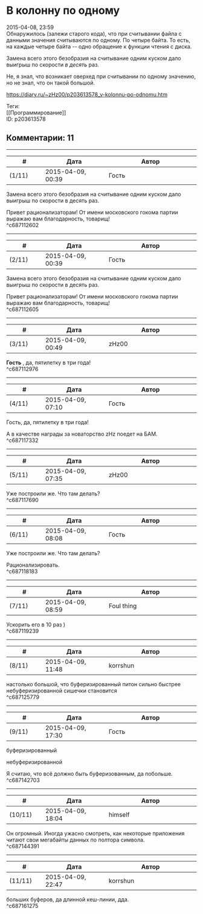 В колонну по одному
===================

  
2015-04-08, 23:59  
 Обнаружилось (залежи старого кода), что при считывании файла с данными значения считываются по одному. По четыре байта. То есть, на каждые четыре байта -- одно обращение к функции чтения с диска.   
   
 Замена всего этого безобразия на считывание одним куском дало выигрыш по скорости  *в десять*  раз.   
   
 Не, я знал, что возникает оверхед при считывании по одному значению, но не знал, что он такой большой.   
  
<https://diary.ru/~zHz00/p203613578_v-kolonnu-po-odnomu.htm>  
  
Теги:  
[[Программирование]]  
ID: p203613578  


Комментарии: 11
---------------

  


---



|         #         |              Дата              |                     Автор                     |           ID           |
| --- | --- | --- | --- |
| (1/11) | 2015-04-09, 00:39 | Гость | c687112602 |

  
  Замена всего этого безобразия на считывание одним куском дало выигрыш по скорости в десять раз.    
   
 Привет рационализаторам! От имени московского гокома партии выражаю вам благодарность, товарищ!   
 ^c687112602

---



|         #         |              Дата              |                     Автор                     |           ID           |
| --- | --- | --- | --- |
| (2/11) | 2015-04-09, 00:39 | Гость | c687112605 |

  
  Замена всего этого безобразия на считывание одним куском дало выигрыш по скорости в десять раз.    
   
 Привет рационализаторам! От имени московского гокома партии выражаю вам благодарность, товарищ!   
 ^c687112605

---



|         #         |              Дата              |                     Автор                     |           ID           |
| --- | --- | --- | --- |
| (3/11) | 2015-04-09, 00:49 | zHz00 | c687112976 |

  
  **Гость**  , да, пятилетку в три года!   
 ^c687112976

---



|         #         |              Дата              |                     Автор                     |           ID           |
| --- | --- | --- | --- |
| (4/11) | 2015-04-09, 07:10 | Гость | c687117332 |

  
  Гость, да, пятилетку в три года!    
   
 А в качестве награды за новаторство zHz поедет на БАМ.   
 ^c687117332

---



|         #         |              Дата              |                     Автор                     |           ID           |
| --- | --- | --- | --- |
| (5/11) | 2015-04-09, 07:35 | zHz00 | c687117690 |

  
 Уже построили же. Что там делать?   
 ^c687117690

---



|         #         |              Дата              |                     Автор                     |           ID           |
| --- | --- | --- | --- |
| (6/11) | 2015-04-09, 08:08 | Гость | c687118183 |

  
  Уже построили же. Что там делать?    
   
 Рационализировать.   
 ^c687118183

---



|         #         |              Дата              |                     Автор                     |           ID           |
| --- | --- | --- | --- |
| (7/11) | 2015-04-09, 08:59 | Foul thing | c687119239 |

  
 Ускорить его в 10 раз )   
 ^c687119239

---



|         #         |              Дата              |                     Автор                     |           ID           |
| --- | --- | --- | --- |
| (8/11) | 2015-04-09, 11:48 | korrshun | c687125779 |

  
 настолько большой, что буферизированный питон сильно быстрее небуферизированной сишечки становится   
 ^c687125779

---



|         #         |              Дата              |                     Автор                     |           ID           |
| --- | --- | --- | --- |
| (9/11) | 2015-04-09, 17:30 | Гость | c687142703 |

  
  буферизированный    
   
  небуферизированной    
   
 Я считаю, что всё должно быть буферизованным, да побольше.   
 ^c687142703

---



|         #         |              Дата              |                     Автор                     |           ID           |
| --- | --- | --- | --- |
| (10/11) | 2015-04-09, 18:04 | himself | c687144391 |

  
 Он огромный. Иногда ужасно смотреть, как некоторые приложения читают свои мегабайты данных по полтора символа.   
 ^c687144391

---



|         #         |              Дата              |                     Автор                     |           ID           |
| --- | --- | --- | --- |
| (11/11) | 2015-04-09, 22:47 | korrshun | c687161275 |

  
 больших буферов, да длинной кеш-линии, дда.   
 ^c687161275